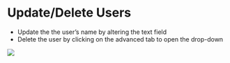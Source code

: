 # Update/Delete Users

- Update the the user’s name by altering the text field
- Delete the user by clicking on the advanced tab to open the drop-down
	
<a href="../../../images/users-update-delete-user-lg.jpg" target="_blank"><img src="../../../images/users-update-delete-user.jpg" style="margin: auto; display: block"></a>
